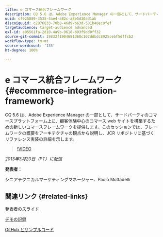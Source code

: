 ```yaml
---
title: e コマース統合フレームワーク
description: CQ 5.6 は、Adobe Experience Manager の一部として、サードパーティのコマースプラットフォーム上に、顧客体験中心のコマース web サイトを構築するための新しいコマースフレームワークを提供します。このセッションでは、フレームワークの概要をアーキテクチャの観点から説明し、JCR リポジトリに基づくリファレンス実装の詳細を示します。
uuid: cf925889-3538-4ae4-a82c-a8e5d30ad1ab
discoiquuid: c2876633-70b8-46d9-b63d-581b40ec0fef
targetaudience: target-audience advanced
exl-id: a05561fa-2d10-4a9b-9618-b93f9dd0ff32
source-git-commit: 19832f1904681d68c102ddbdc8925cebf5dffcb2
workflow-type: tm+mt
source-wordcount: '135'
ht-degree: 100%

---
```


# e コマース統合フレームワーク {#ecommerce-integration-framework}

CQ 5.6 は、Adobe Experience Manager の一部として、サードパーティのコマースプラットフォーム上に、顧客体験中心のコマース web サイトを構築するための新しいコマースフレームワークを提供します。このセッションでは、フレームワークの概要をアーキテクチャの観点から説明し、JCR リポジトリに基づくリファレンス実装の詳細を示します。

>[!VIDEO](https://video.tv.adobe.com/v/19577/?quality=9)

*2013年3月20日（PT）に配信*

**発表者：**

シニアテクニカルマーケティングマネージャー、Paolo Mottadelli

## 関連リンク {#related-links}

[発表者のスライド](https://www.slideshare.net/paolomoz/aem-cq-ecommerce-framework)

[デモの記録](https://vimeo.com/62251523)

[GitHub とサンプルコード](https://github.com/paolomoz/cq-commerce-impl-sample)
